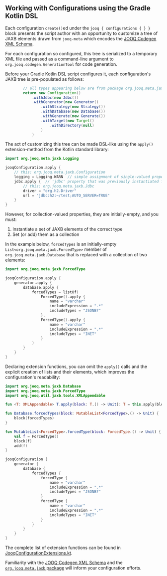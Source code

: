 ## Working with Configurations using the Gradle Kotlin DSL

Each configuration `create()`ed under the `jooq { configurations { } }` block presents the script author with an opportunity to customize a tree of JAXB elements drawn
from `jooq-meta` which encodes the [JOOQ Codegen XML Schema](https://www.jooq.org/xsd/jooq-codegen-3.20.1.xsd).

For each configuration so configured, this tree is serialized to a temporary XML file and passed as a command-line argument to `org.jooq.codegen.GenerationTool` for code
generation.

Before your Gradle Kotlin DSL script configures it, each configuration's JAXB tree is pre-populated as follows:

```groovy
        // all types appearing below are from package org.jooq.meta.jaxb
        return new Configuration()
            .withJdbc(new Jdbc())
            .withGenerator(new Generator()
                .withStrategy(new Strategy())
                .withDatabase(new Database())
                .withGenerate(new Generate())
                .withTarget(new Target()
                    .withDirectory(null)
                )
            )
```

The act of customizing this tree can be made DSL-like using the `apply()` extension-method from the Kotlin standard library:

```kotlin
import org.jooq.meta.jaxb.Logging

jooqConfiguration.apply {
    // this: org.jooq.meta.jaxb.Configuration
    logging = Logging.WARN  // simple assignment of single-valued property
    jdbc.apply {  // 'jdbc' property that was previously instantiated for you
        // this: org.jooq.meta.jaxb.Jdbc
        driver = "org.h2.Driver"
        url = "jdbc:h2:~/test;AUTO_SERVER=TRUE"
    }
}
```

However, for collection-valued properties, they are initially-empty, and you must:

1. Instantiate a set of JAXB elements of the correct type
2. Set (or add) them as a collection

In the example below, `forcedTypes` is an initially-empty `List<org.jooq.meta.jaxb.ForcedType>` member of `org.jooq.meta.jaxb.Database` that
is replaced with a collection of two elements:

```kotlin
import org.jooq.meta.jaxb.ForcedType

jooqConfiguration.apply {
    generator.apply {
        database.apply {
            forcedTypes = listOf(
                ForcedType().apply {
                    name = "varchar"
                    includeExpression = ".*"
                    includeTypes = "JSONB?"
                },
                ForcedType().apply {
                    name = "varchar"
                    includeExpression = ".*"
                    includeTypes = "INET"
                }
            )
        }
    }
}
```

Declaring extension functions, you can omit the `apply()` calls and the explicit creation of lists and their elements, which
improves the configuration's readability:

```kotlin
import org.jooq.meta.jaxb.Database
import org.jooq.meta.jaxb.ForcedType
import org.jooq.util.jaxb.tools.XMLAppendable

fun <T: XMLAppendable> T.apply(block: T.() -> Unit): T = this.apply(block)

fun Database.forcedTypes(block: MutableList<ForcedType>.() -> Unit) {
    block(forcedTypes)
}

fun MutableList<ForcedType>.forcedType(block: ForcedType.() -> Unit) {
    val f = ForcedType()
    block(f)
    add(f)
}

jooqConfiguration {
    generator {
        database {
            forcedTypes {
                forcedType {
                    name = "varchar"
                    includeExpression = ".*"
                    includeTypes = "JSONB?"
                }
                forcedType {
                    name = "varchar"
                    includeExpression = ".*"
                    includeTypes = "INET"
                }
            }
        }
    }
}
```

The complete list of extension functions can be found in [JooqConfigurationExtensions.kt](src/main/kotlin/org/jooq/gradle/JooqConfigurationExtensions.kt). 

Familiarity with the [JOOQ Codegen XML Schema](https://www.jooq.org/xsd/jooq-codegen-3.20.1.xsd) and
the [`org.jooq.meta.jaxb` package](https://github.com/jOOQ/jOOQ/tree/version-3.20.2/jOOQ-meta/src/main/java/org/jooq/meta/jaxb)
will inform your configuration efforts.
